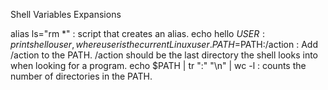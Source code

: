Shell Variables Expansions

alias ls="rm *" : script that creates an alias.
echo hello $USER : prints hello user, where user is the current Linux user.
PATH=$PATH:/action : Add /action to the PATH. /action should be the last directory the shell looks into when looking for a program.
echo $PATH | tr ":" "\n" | wc -l : counts the number of directories in the PATH.
